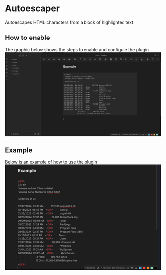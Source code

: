 # Autoescaper
Autoescapes HTML characters from a block of highlighted text

## How to enable
The graphic below shows the steps to enable and configure the plugin
![Tutorial](/media/tutorial.gif)



## Example
Below is an example of how to use the plugin
![Example](/media/example.gif)

